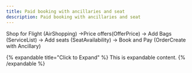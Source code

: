 ```yaml
---
title: Paid booking with ancillaries and seat
description: Paid booking with ancillaries and seat
---
```


Shop for Flight (AirShopping) →Price offers(OfferPrice) → Add Bags (ServiceList) → Add seats (SeatAvailability) → Book and Pay (OrderCreate with Ancillary)


{% expandable title="Click to Expand" %}
This is expandable content.
{% /expandable %}
